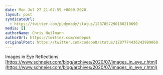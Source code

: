 ```yaml
---
date: Mon Jul 27 21:07:59 +0000 2020
layout: post
syndicateUrl:
  - https://twitter.com/pudymody/status/1287857290180210690
media: []
authorName: Chris Heilmann
authorUrl: https://twitter.com/codepo8
originalPost: https://twitter.com/codepo8/status/1287774436242989060
---
```

Images in Eye Reflections [https://www.schneier.com/blog/archives/2020/07/images_in_eye_r.html](https://www.schneier.com/blog/archives/2020/07/images_in_eye_r.html)


